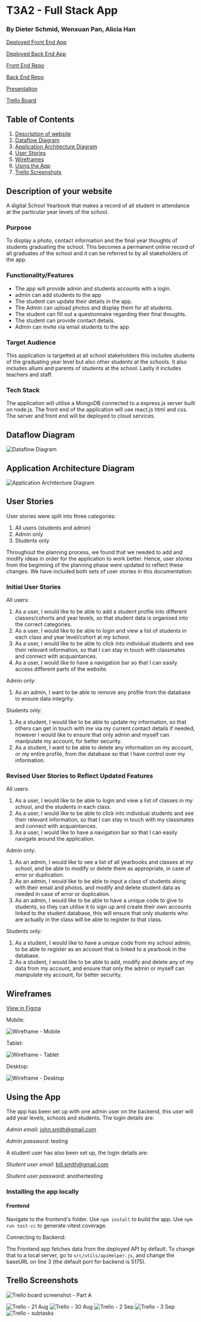 # T3A2 - Full Stack App

### By Dieter Schmid, Wenxuan Pan, Alicia Han

[Deployed Front End App](https://student-yearbook.vercel.app/)

[Deployed Back End App](https://student-year-book.onrender.com/)

[Front End Repo](https://github.com/wenxuan-pan/Full_Stack_App_T3A2-B-Frontend)

[Back End Repo](https://github.com/Dieter1978/Full_Stack_App_T3A2-B)

[Presentation](./ppt/presentation.pdf)

[Trello Board](https://trello.com/b/YU3ggBxC/school-yearbook-app)

## Table of Contents

1. [Description of website](#description-of-your-website)
2. [Dataflow Diagram](#dataflow-diagram)
3. [Application Architecture Diagram](#application-architecture-diagram)
4. [User Stories](#user-stories)
5. [Wireframes](#wireframes)
6. [Using the App](#using-the-app)
7. [Trello Screenshots](#trello-screenshots)

## Description of your website

A digital School Yearbook that makes a record of all student in attendance at the particular year levels of the school.

### Purpose

To display a photo, contact information and the final year thoughts of students graduating the school. This becomes a permanent online record of all graduates of the school and it can be referred to by all stakeholders of the app.

### Functionality/Features

- The app will provide admin and students accounts with a login.
- admin can add students to the app
- The student can update their details in the app.
- The Admin can upload photos and display them for all students.
- The student can fill out a questionnaire regarding their final thoughts.
- The student can provide contact details.
- Admin can invite via email students to the app

### Target Audience

This application is targetted at all school stakeholders this includes students of the graduating year level but also other students at the schools. It also includes allumi and parents of students at the school. Lastly it includes teachers and staff.

### Tech Stack

The application will utilise a MongoDB connected to a express.js server built on node.js. The front end of the application will use react.js html and css. The server and front end will be deployed to cloud services.

## Dataflow Diagram

![Dataflow Diagram](./docs/Dataflow%20Diagram.png)

## Application Architecture Diagram

![Application Architecture Diagram](./docs/Application%20Architecture%20Diagram.png)

## User Stories

User stories were split into three categories:

1. All users (students and admin)
2. Admin only
3. Students only

Throughout the planning process, we found that we needed to add and modify ideas in order for the application to work better. Hence, user stories from the beginning of the planning phase were updated to reflect these changes. We have included both sets of user stories in this documentation:

### Initial User Stories

All users:

1. As a user, I would like to be able to add a student profile into different classes/cohorts and year levels, so that student data is organised into the correct categories.
2. As a user, I would like to be able to login and view a list of students in each class and year level/cohort at my school.
3. As a user, I would like to be able to click into individual students and see their relevant information, so that I can stay in touch with classmates and connect with acquaintances.
4. As a user, I would like to have a navigation bar so that I can easily access different parts of the website.

Admin only:

1. As an admin, I want to be able to remove any profile from the database to ensure data integrity.

Students only:

1. As a student, I would like to be able to update my information, so that others can get in touch with me via my current contact details if needed, however I would like to ensure that only admin and myself can manipulate my account, for better security.
2. As a student, I want to be able to delete any information on my account, or my entire profile, from the database so that I have control over my information.

### Revised User Stories to Reflect Updated Features

All users:

1. As a user, I would like to be able to login and view a list of classes in my school, and the students in each class.
2. As a user, I would like to be able to click into individual students and see their relevant information, so that I can stay in touch with my classmates and connect with acquaintances.
3. As a user, I would like to have a navigation bar so that I can easily navigate around the application.

Admin only:

1. As an admin, I would like to see a list of all yearbooks and classes at my school, and be able to modify or delete them as appropriate, in case of error or duplication.
2. As an admin, I would like to be able to input a class of students along with their email and photos, and modify and delete student data as needed in case of error or duplication.
3. As an admin, I would like to be able to have a unique code to give to students, so they can utilise it to sign up and create their own accounts linked to the student database, this will ensure that only students who are actually in the class will be able to register to that class.

Students only:

1. As a student, I would like to have a unique code from my school admin, to be able to register as an account that is linked to a yearbook in the database.
2. As a student, I would like to be able to add, modify and delete any of my data from my account, and ensure that only the admin or myself can manipulate my account, for better security.

## Wireframes

[View in Figma](https://www.figma.com/file/wEaYAPuL9deFJ3dAndN1Fq/Yearbook-wireframes?type=design&node-id=130-2&mode=design&t=GhTV1T7VudPXjCez-0)

Mobile:

![Wireframe - Mobile](./docs/Yearbook%20wireframes%20-%20mobile.png)

Tablet:

![Wireframe - Tablet](./docs/Yearbook%20wireframes%20-%20tablet.png)

Desktop:

![Wireframe - Desktop](./docs/Yearbook%20wireframes%20-%20desktop.png)

## Using the App

The app has been set up with one admin user on the backend, this user will add year levels, schools and students. The login details are:

*Admin email*: john.smith@gmail.com

*Admin password*: testing

A student user has also been set up, the login details are:

*Student user email*: bill.smith@gmail.com

*Student user password*: anothertesting


### Installing the app locally

#### Frontend

Navigate to the frontend's folder. Use `npm install` to build the app. Use `npm run test-cc` to generate vitest coverage.

Connecting to Backend: 

The Frontend app fetches data from the deployed API by default. To change that to a local server, go to `src/utils/apiHelper.js`, and change the baseURL on line 3 (the default port for backend is 5175).

## Trello Screenshots

![Trello board screenshot - Part A](./docs/Trello%2019%20Aug.png)

![Trello - 21 Aug](./docs/Trello%2021%20Aug.png)
![Trello - 30 Aug](./docs/trello30:08:2023.png)
![Trello - 2 Sep](/docs/trello02:09:2023.png)
![Trello - 3 Sep](/docs/trello03:09:2023.png)
![Trello - subtasks](/docs/Trello%20cards.png)